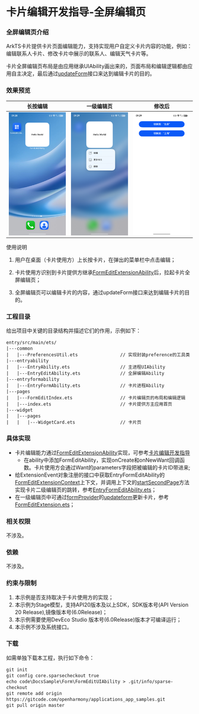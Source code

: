 # 卡片编辑开发指导-全屏编辑页

### 全屏编辑页介绍

ArkTS卡片提供卡片页面编辑能力，支持实现用户自定义卡片内容的功能，例如：编辑联系人卡片、修改卡片中展示的联系人、编辑天气卡片等。

卡片全屏编辑页布局是由应用继承UIAbility画出来的，页面布局和编辑逻辑都由应用自主决定，最后通过[updateForm](https://gitcode.com/openharmony/docs/blob/54c0b27ce55a27bf7eeb256935045ee54e932eff/zh-cn/application-dev/reference/apis-form-kit/js-apis-app-form-formProvider.md#formProvider.updateForm)接口来达到编辑卡片的目的。

### 效果预览

| 长按编辑                                      | 一级编辑页                                       | 修改后                                            |
|-------------------------------------------|---------------------------------------------|------------------------------------------------|
| ![image](screenshot/FormUIAbility_LongPressAndEdit.png) | ![image](screenshot/FormUIAbility_edit.png) | ![image](screenshot/FormUIAbility_edit(2).png) |

使用说明

1. 用户在桌面（卡片使用方）上长按卡片，在弹出的菜单栏中点击编辑；

2. 卡片使用方识别到卡片提供方继承[FormEditExtensionAbility](https://gitcode.com/openharmony/docs/blob/master/zh-cn/application-dev/reference/apis-form-kit/js-apis-app-form-formEditExtensionAbility.md)后，拉起卡片全屏编辑页；

3. 全屏编辑页可以编辑卡片的内容，通过updateForm接口来达到编辑卡片的目的。


### 工程目录

给出项目中关键的目录结构并描述它们的作用，示例如下：

```
entry/src/main/ets/
|---common
|   |---PreferencesUtil.ets                // 实现封装preference的工具类
|---entryability
|   |---EntryAbility.ets                   // 主进程UIAbility
|   |---EntryEditAbility.ets               // 全屏编辑Ability
|---entryformability
|   |---EntryFormAbility.ets               // 卡片进程Ability
|---pages
|   |---FormEditIndex.ets                  // 卡片编辑页的布局和编辑逻辑
|   |---index.ets                          // 卡片提供方主应用首页
|---widget
|   |---pages
|   |   |---WidgetCard.ets                 // 卡片页

```

### 具体实现

* 卡片编辑能力通过[FormEditExtensionAbility](https://gitcode.com/openharmony/docs/blob/master/zh-cn/application-dev/reference/apis-form-kit/js-apis-app-form-formEditExtensionAbility.md)实现，可参考[卡片编辑开发指导](https://gitcode.com/openharmony/docs/blob/master/zh-cn/application-dev/form/arkts-ui-widget-event-formeditextensionability.md)
  * 在ability中添加FormEditAbility，实现onCreate和onNewWant回调函数。卡片使用方会通过Want的parameters字段把被编辑的卡片ID带进来;
 * 给ExtensionEvent对象注册的接口中获取EntryFormEditAbility的[FormEditExtensionContext](https://gitcode.com/openharmony/docs/blob/master/zh-cn/application-dev/reference/apis-form-kit/js-apis-inner-application-formEditExtensionContext.md)上下文，并调用上下文的[startSecondPage](https://gitcode.com/openharmony/docs/blob/master/zh-cn/application-dev/reference/apis-form-kit/js-apis-inner-application-formEditExtensionContext.md#startsecondpage)方法实现卡片二级编辑页的跳转，参考[EntryFormEditAbility.ets](entry%2Fsrc%2Fmain%2Fets%2Fentryformeditability%2FEntryFormEditAbility.ets)；
  * 在一级编辑页中可通过[formProvider](https://gitcode.com/openharmony/docs/blob/master/zh-cn/application-dev/reference/apis-form-kit/js-apis-app-form-formProvider.md)的[updateform](https://gitcode.com/openharmony/docs/blob/master/zh-cn/application-dev/reference/apis-form-kit/js-apis-app-form-formProvider.md#formproviderupdateform-1)更新卡片，参考[FormEditExtension.ets](entry%2Fsrc%2Fmain%2Fets%2Fpages%2FFormEditExtension.ets)；

### 相关权限

不涉及。

### 依赖

不涉及。

### 约束与限制

1. 本示例是否支持取决于卡片使用方的实现；
2. 本示例为Stage模型，支持API20版本及以上SDK，SDK版本号(API Version 20 Release),镜像版本号(6.0Release)；
3. 本示例需要使用DevEco Studio 版本号(6.0Release)版本才可编译运行；
4. 本示例不涉及系统接口。

### 下载

如需单独下载本工程，执行如下命令：

```
git init
git config core.sparsecheckout true
echo code\DocsSample\Form\FormEditUIAbility > .git/info/sparse-checkout
git remote add origin https://gitcode.com/openharmony/applications_app_samples.git
git pull origin master
```
